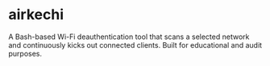 # airkechi
A Bash-based Wi-Fi deauthentication tool that scans a selected network and continuously kicks out connected clients. Built for educational and audit purposes.
